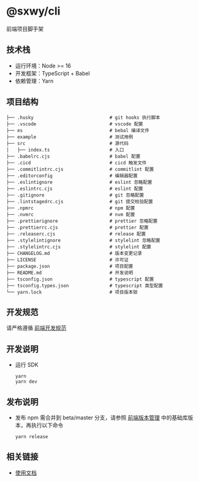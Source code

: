 # @sxwy/cli

前端项目脚手架

## 技术栈

- 运行环境：Node >= 16
- 开发框架：TypeScript + Babel
- 依赖管理：Yarn

## 项目结构

```shell
├── .husky                            # git hooks 执行脚本
├── .vscode                           # vscode 配置
├── es                                # bebal 编译文件
├── example                           # 测试用例
├── src                               # 源代码
│   ├── index.ts                      # 入口
├── .babelrc.cjs                      # babel 配置
├── .cicd                             # cicd 触发文件
├── .commitlintrc.cjs                 # commitlint 配置
├── .editorconfig                     # 编辑器配置
├── .eslintignore                     # eslint 忽略配置
├── .eslintrc.cjs                     # eslint 配置
├── .gitignore                        # git 忽略配置
├── .lintstagedrc.cjs                 # git 提交校验配置
├── .npmrc                            # npm 配置
├── .nvmrc                            # nvm 配置
├── .prettierignore                   # prettier 忽略配置
├── .prettierrc.cjs                   # prettier 配置
├── .releaserc.cjs                    # release 配置
├── .stylelintignore                  # stylelint 忽略配置
├── .stylelintrc.cjs                  # stylelint 配置
├── CHANGELOG.md                      # 版本变更记录
├── LICENSE                           # 许可证
├── package.json                      # 项目配置
├── README.md                         # 开发说明
├── tsconfig.json                     # typescript 配置
├── tsconfig.types.json               # typescript 类型配置
└── yarn.lock                         # 项目版本锁
```

## 开发规范

请严格遵循 [前端开发规范](https://sxwy.github.io/standard/)

## 开发说明

- 运行 SDK
  ```shell
  yarn
  yarn dev
  ```

## 发布说明

- 发布 npm 需合并到 beta/master 分支，请参照 [前端版本管理](https://sxwy.github.io/standard/rules/project/version.html) 中的基础库版本，再执行以下命令

  ```shell
  yarn release
  ```

## 相关链接

- [使用文档](http://10.107.147.97:38000/standard/rules/project/template.html#脚手架)
